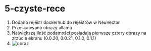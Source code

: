 # 5-czyste-rece
1. Dodano rejestr dockerhub do rejestrów w NeuVector
2. Przeskaowano obrazy ollama
3. Największą ilość podatności posiadają pierwsze cztery obrazy na zrzucie ekranu (0.0.20, 0.0.21, 0.1.0, 0.1.1)
4. ![obraz](https://github.com/user-attachments/assets/24576c1f-0d1e-461f-a80c-8df582ce02ad)
